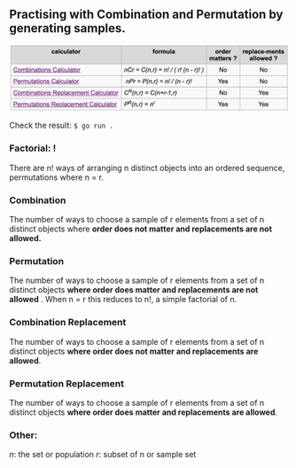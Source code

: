 ## Practising with Combination and Permutation by generating samples.

<p align="center">
  <img src="./image/sample.png" width="600"/>
</p>

Check the result: `$ go run .`


### Factorial: !
There are n! ways of arranging n distinct objects into an ordered sequence, permutations where n = r.

### Combination
The number of ways to choose a sample of r elements from a set of n distinct objects where **order does not matter and replacements are not allowed.**

### Permutation
The number of ways to choose a sample of r elements from a set of n distinct objects **where order does matter and replacements are not allowed** . When n = r this reduces to n!, a simple factorial of n.

### Combination Replacement
The number of ways to choose a sample of r elements from a set of n distinct objects **where order does not matter and replacements are allowed**.

### Permutation Replacement
The number of ways to choose a sample of r elements from a set of n distinct objects **where order does matter and replacements are allowed**.

### Other:
*n*: the set or population
*r*: subset of n or sample set